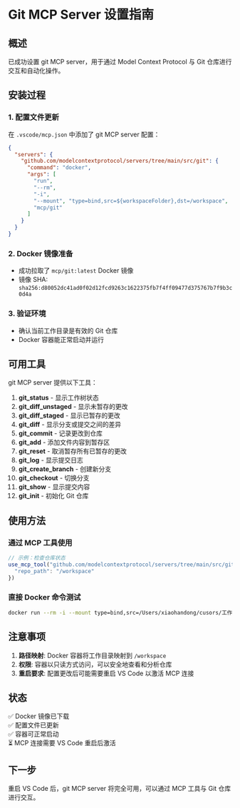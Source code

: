 # Git MCP Server 设置指南

## 概述
已成功设置 git MCP server，用于通过 Model Context Protocol 与 Git 仓库进行交互和自动化操作。

## 安装过程

### 1. 配置文件更新
在 `.vscode/mcp.json` 中添加了 git MCP server 配置：

```json
{
  "servers": {
    "github.com/modelcontextprotocol/servers/tree/main/src/git": {
      "command": "docker",
      "args": [
        "run",
        "--rm",
        "-i",
        "--mount", "type=bind,src=${workspaceFolder},dst=/workspace",
        "mcp/git"
      ]
    }
  }
}
```

### 2. Docker 镜像准备
- 成功拉取了 `mcp/git:latest` Docker 镜像
- 镜像 SHA: `sha256:d80052dc41ad0f02d12fcd9263c1622375fb7f4ff09477d375767b7f9b3c0d4a`

### 3. 验证环境
- 确认当前工作目录是有效的 Git 仓库
- Docker 容器能正常启动并运行

## 可用工具

git MCP server 提供以下工具：

1. **git_status** - 显示工作树状态
2. **git_diff_unstaged** - 显示未暂存的更改
3. **git_diff_staged** - 显示已暂存的更改
4. **git_diff** - 显示分支或提交之间的差异
5. **git_commit** - 记录更改到仓库
6. **git_add** - 添加文件内容到暂存区
7. **git_reset** - 取消暂存所有已暂存的更改
8. **git_log** - 显示提交日志
9. **git_create_branch** - 创建新分支
10. **git_checkout** - 切换分支
11. **git_show** - 显示提交内容
12. **git_init** - 初始化 Git 仓库

## 使用方法

### 通过 MCP 工具使用
```javascript
// 示例：检查仓库状态
use_mcp_tool("github.com/modelcontextprotocol/servers/tree/main/src/git", "git_status", {
  "repo_path": "/workspace"
})
```

### 直接 Docker 命令测试
```bash
docker run --rm -i --mount type=bind,src=/Users/xiaohandong/cusors/工作,dst=/workspace mcp/git
```

## 注意事项

1. **路径映射**: Docker 容器将工作目录映射到 `/workspace`
2. **权限**: 容器以只读方式访问，可以安全地查看和分析仓库
3. **重启要求**: 配置更改后可能需要重启 VS Code 以激活 MCP 连接

## 状态
✅ Docker 镜像已下载  
✅ 配置文件已更新  
✅ 容器可正常启动  
⏳ MCP 连接需要 VS Code 重启后激活  

## 下一步
重启 VS Code 后，git MCP server 将完全可用，可以通过 MCP 工具与 Git 仓库进行交互。